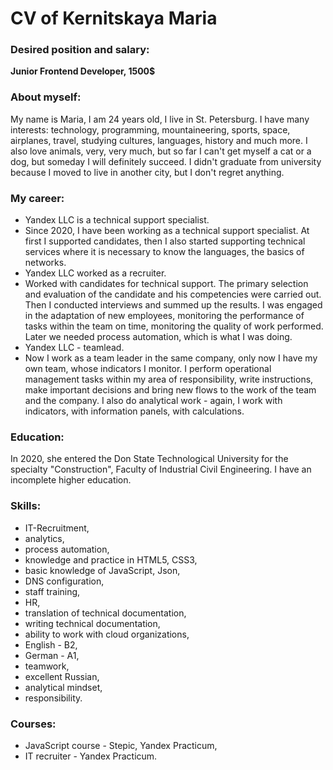 # CV of Kernitskaya Maria

### Desired position and salary:

**Junior Frontend Developer, 1500$**

### About myself:
My name is Maria, I am 24 years old, I live in St. Petersburg.
I have many interests: technology, programming, mountaineering, sports, space,
airplanes, travel, studying cultures, languages, history and much more.
I also love animals, very, very much, but so far I can't get myself a cat or
a dog, but someday I will definitely succeed.
I didn't graduate from university because I moved to live in another city, but I don't regret anything.

### My career:
* Yandex LLC is a technical support specialist.
* Since 2020, I have been working as a technical support specialist. At first I supported
candidates, then I also started supporting technical services where it is necessary to know
the languages, the basics of networks.
* Yandex LLC worked as a recruiter.
* Worked with candidates for technical support. The primary selection and evaluation of the candidate and his competencies were carried out. Then I conducted interviews and summed up the results. I was engaged in the adaptation of new employees, monitoring the performance of tasks within the team on time, monitoring the quality of work performed. Later we needed process automation, which is what I was doing.
* Yandex LLC - teamlead.
* Now I work as a team leader in the same company, only now I have my own team, whose indicators I monitor. I perform operational management tasks within my area of responsibility, write instructions, make important decisions and bring new flows to the work of the team and the company. I also do analytical work - again, I work with indicators, with information panels, with calculations.

### Education:
In 2020, she entered the Don State Technological University for the specialty "Construction", Faculty of Industrial Civil Engineering. I have an incomplete higher education.

### Skills:

* IT-Recruitment,
* analytics,
* process automation,
* knowledge and practice in HTML5, CSS3,
* basic knowledge of JavaScript, Json,
* DNS configuration,
* staff training,
* HR,
* translation of technical documentation,
* writing technical documentation,
* ability to work with cloud organizations,
* English - B2,
* German - A1,
* teamwork,
* excellent Russian,
* analytical mindset,
* responsibility.

### Courses:
* JavaScript course - Stepic, Yandex Practicum,
* IT recruiter - Yandex Practicum.